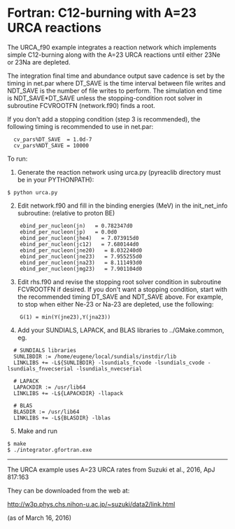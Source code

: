# Fortran: C12-burning with A=23 URCA reactions

The URCA_f90 example integrates a reaction network which implements
simple C12-burning along with the A=23 URCA reactions until either
23Ne or 23Na are depleted.

The integration final time and abundance output save
cadence is set by the timing in net.par where DT_SAVE is the time
interval between file writes and NDT_SAVE is the number of file writes
to perform. The simulation end time is NDT_SAVE*DT_SAVE unless the
stopping-condition root solver in subroutine FCVROOTFN (network.f90)
finds a root.

If you don't add a stopping condition (step 3 is recommended), the
following timing is recommended to use in net.par:

```
  cv_pars%DT_SAVE  = 1.0d-7
  cv_pars%NDT_SAVE = 10000
```

To run:

1) Generate the reaction network using urca.py (pyreaclib directory
must be in your PYTHONPATH):

```
$ python urca.py
```

2) Edit network.f90 and fill in the binding energies (MeV) in the
init_net_info subroutine: (relative to proton BE)

```
    ebind_per_nucleon(jn)   = 0.782347d0
    ebind_per_nucleon(jp)   = 0.0d0
    ebind_per_nucleon(jhe4)   = 7.073915d0
    ebind_per_nucleon(jc12)   = 7.680144d0
    ebind_per_nucleon(jne20)   = 8.032240d0
    ebind_per_nucleon(jne23)   = 7.955255d0
    ebind_per_nucleon(jna23)   = 8.111493d0
    ebind_per_nucleon(jmg23)   = 7.901104d0
```

3) Edit rhs.f90 and revise the stopping root solver condition in
subroutine FCVROOTFN if desired. If you don't want a stopping
condition, start with the recommended timing DT_SAVE and NDT_SAVE
above. For example, to stop when either Ne-23 or Na-23 are depleted,
use the following:

```
    G(1) = min(Y(jne23),Y(jna23))
```

4) Add your SUNDIALS, LAPACK, and BLAS libraries to ../GMake.common, eg.

```
  # SUNDIALS libraries
  SUNLIBDIR := /home/eugene/local/sundials/instdir/lib
  LINKLIBS += -L${SUNLIBDIR} -lsundials_fcvode -lsundials_cvode -lsundials_fnvecserial -lsundials_nvecserial

  # LAPACK
  LAPACKDIR := /usr/lib64
  LINKLIBS += -L${LAPACKDIR} -llapack

  # BLAS	 
  BLASDIR := /usr/lib64
  LINKLIBS += -L${BLASDIR} -lblas
```

5) Make and run

```
$ make
$ ./integrator.gfortran.exe
```

--------------------------------------------------------------------------------

The URCA example uses A=23 URCA rates from Suzuki et al., 2016, ApJ 817:163

They can be downloaded from the web at:

http://w3p.phys.chs.nihon-u.ac.jp/~suzuki/data2/link.html

(as of March 16, 2016)
